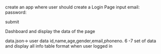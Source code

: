 create an app where user should  create a Login Page
input 
email:
password:

submit 


Dashboard and display the data of the page 

data.json->
user data
id,name,age,gender,email,phoneno.
6 -7 set of data and display all info table format when user logged in





